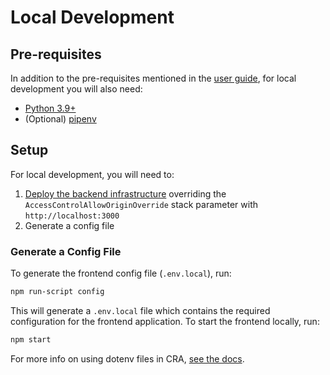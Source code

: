 # Local Development

## Pre-requisites
In addition to the pre-requisites mentioned in the [user guide](./USER_GUIDE.md#pre-requisites),
for local development you will also need:

- [Python 3.9+](https://www.python.org/downloads/)
- (Optional) [pipenv](https://pipenv.pypa.io/en/latest/)

## Setup
For local development, you will need to:

1. [Deploy the backend infrastructure](./USER_GUIDE.md#deployment) overriding
   the `AccessControlAllowOriginOverride` stack parameter with `http://localhost:3000`
2. Generate a config file

### Generate a Config File

To generate the frontend config file (`.env.local`), run:

```bash
npm run-script config
```

This will generate a `.env.local` file which contains the required configuration for the frontend
application. To start the frontend locally, run:

```bash
npm start
```

For more info on using dotenv files in CRA, [see the docs](https://create-react-app.dev/docs/adding-custom-environment-variables/#adding-development-environment-variables-in-env).
